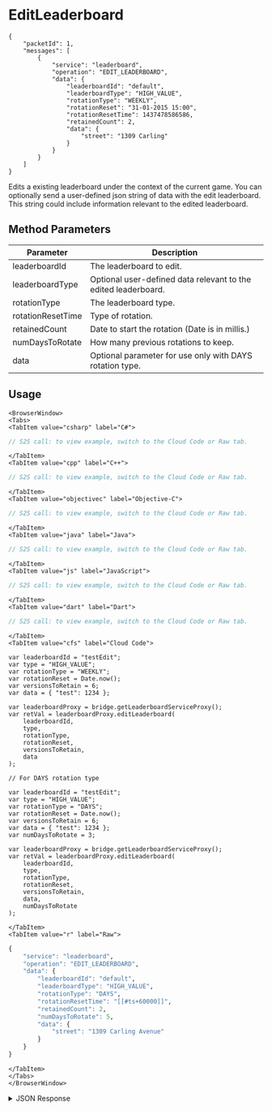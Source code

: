 # EditLeaderboard

```
{
    "packetId": 1,
    "messages": [
        {
            "service": "leaderboard",
            "operation": "EDIT_LEADERBOARD",
            "data": {
                "leaderboardId": "default",
                "leaderboardType": "HIGH_VALUE",
                "rotationType": "WEEKLY",
                "rotationReset": "31-01-2015 15:00",
                "rotationResetTime": 1437478586586,
                "retainedCount": 2,
                "data": {
                    "street": "1309 Carling"
                }
            }
        }
    ]
}
```

Edits a existing leaderboard under the context of the current game. You can optionally send a user-defined json string of data with the edit leaderboard. This string could include information relevant to the edited leaderboard.

<PartialServop service_name="leaderboard" operation_name="EDIT_LEADERBOARD" />

## Method Parameters

| Parameter         | Description                                                    |
| ----------------- | -------------------------------------------------------------- |
| leaderboardId     | The leaderboard to edit.                                       |
| leaderboardType   | Optional user-defined data relevant to the edited leaderboard. |
| rotationType      | The leaderboard type.                                          |
| rotationResetTime | Type of rotation.                                              |
| retainedCount     | Date to start the rotation (Date is in millis.)                |
| numDaysToRotate   | How many previous rotations to keep.                           |
| data              | Optional parameter for use only with DAYS rotation type.       |

## Usage

```mdx-code-block
<BrowserWindow>
<Tabs>
<TabItem value="csharp" label="C#">
```

```csharp
// S2S call: to view example, switch to the Cloud Code or Raw tab.
```

```mdx-code-block
</TabItem>
<TabItem value="cpp" label="C++">
```

```cpp
// S2S call: to view example, switch to the Cloud Code or Raw tab.
```

```mdx-code-block
</TabItem>
<TabItem value="objectivec" label="Objective-C">
```

```objectivec
// S2S call: to view example, switch to the Cloud Code or Raw tab.
```

```mdx-code-block
</TabItem>
<TabItem value="java" label="Java">
```

```java
// S2S call: to view example, switch to the Cloud Code or Raw tab.
```

```mdx-code-block
</TabItem>
<TabItem value="js" label="JavaScript">
```

```javascript
// S2S call: to view example, switch to the Cloud Code or Raw tab.
```

```mdx-code-block
</TabItem>
<TabItem value="dart" label="Dart">
```

```dart
// S2S call: to view example, switch to the Cloud Code or Raw tab.
```

```mdx-code-block
</TabItem>
<TabItem value="cfs" label="Cloud Code">
```

```cfscript
var leaderboardId = "testEdit";
var type = "HIGH_VALUE";
var rotationType = "WEEKLY";
var rotationReset = Date.now();
var versionsToRetain = 6;
var data = { "test": 1234 };

var leaderboardProxy = bridge.getLeaderboardServiceProxy();
var retVal = leaderboardProxy.editLeaderboard(
    leaderboardId,
    type,
    rotationType,
    rotationReset,
    versionsToRetain,
    data
);

// For DAYS rotation type

var leaderboardId = "testEdit";
var type = "HIGH_VALUE";
var rotationType = "DAYS";
var rotationReset = Date.now();
var versionsToRetain = 6;
var data = { "test": 1234 };
var numDaysToRotate = 3;

var leaderboardProxy = bridge.getLeaderboardServiceProxy();
var retVal = leaderboardProxy.editLeaderboard(
    leaderboardId,
    type,
    rotationType,
    rotationReset,
    versionsToRetain,
    data,
    numDaysToRotate
);
```

```mdx-code-block
</TabItem>
<TabItem value="r" label="Raw">
```

```r
{
	"service": "leaderboard",
	"operation": "EDIT_LEADERBOARD",
	"data": {
		"leaderboardId": "default",
		"leaderboardType": "HIGH_VALUE",
		"rotationType": "DAYS",
		"rotationResetTime": "[[#ts+60000]]",
		"retainedCount": 2,
		"numDaysToRotate": 5,
		"data": {
			"street": "1309 Carling Avenue"
		}
	}
}
```

```mdx-code-block
</TabItem>
</Tabs>
</BrowserWindow>
```

<details>
<summary>JSON Response</summary>

```json
{
    "packetId": 1,
    "messageResponses": [
        {
            "status": 200,
            "data": null
        }
    ]
}
```

</details>
